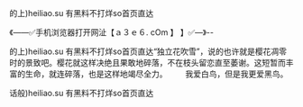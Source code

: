 的上)heiliao.su 有黑料不打烊so首页直达

《——✅手机浏览器打开网沚【ａ３ｅ６. cOm 】 】✅—》--

的上)heiliao.su 有黑料不打烊so首页直达“独立花吹雪”，说的也许就是樱花凋零时的景致吧。樱花就这样决绝且果敢地碎落，不在枝头留恋直至萎谢。这短暂而丰富的生命，就连碎落，也是这样地竭尽全力。
　　我爱白鸟，但是我更爱黑鸟。





话般)heiliao.su 有黑料不打烊so首页直达
